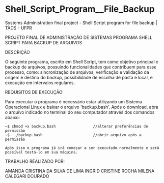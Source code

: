 # Shell_Script_Program__File_Backup
Systems Administration final project - Shell Script program for file backup |  TADS - UFPR


PROJETO FINAL DE ADMINISTRAÇÃO DE SISTEMAS
PROGRAMA SHELL SCRIPT PARA BACKUP DE ARQUIVOS


DESCRIÇÃO

O seguinte programa, escrito em Shell Script, tem como objetivo principal o backup de arquivos, possuindo funcionalidades que contribuem para esse processo, como: 
sincronização de arquivos, verificação e validação da origem e destino do backup, possibilidade de escolha de pasta e local, e execução em intervalos regulares.


REQUISITOS DE EXECUÇÃO

Para executar o programa é necessário estar utilizando um Sistema Operacional Linux e baixar o arquivo 'backup.bash'. Após o download, abra o arquivo 
indicado no terminal do seu computador através dos comandos abaixo:

    ~$ chmod +x backup.bash                 //alterar preferências de permissão 
    ~$  ./backup.bash                       //abrir arquivo após a permissão

    Após isso o programa já irá começar a ser executado normalmente e será possível testá-lo em sua máquina.



TRABALHO REALIZADO POR:

AMANDA CRISTINA DA SILVA DE LIMA
INGRID CRISTINE ROCHA
MILENA CALEGARI DOURADO
